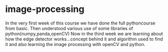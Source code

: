 # image-processing
In the very first week of this course we have done the full pythoncourse from basic. Then understood various use of some libraries of python(numpy,panda,openCV)
Now in the third week we are learning about how the edge detector works...concept behind it and algorithm used to find it and also learning the image processing  with openCV and python.
